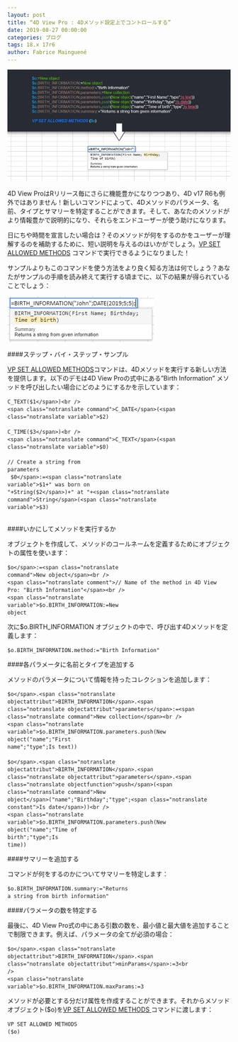 ```yaml
---
layout: post
title: “4D View Pro : 4Dメソッド設定上でコントロールする”
date: 2019-08-27 00:00:00
categories: ブログ
tags: 18.x 17r6
author: Fabrice Mainguené
---
```


![method-1](/images/blog/08/27/method-1.jpg)

4D View ProはRリリース毎にさらに機能豊かになりつつあり、4D v17 R6も例外ではありません！新しいコマンドによって、4Dメソッドのパラメータ、名前、タイプとサマリーを特定することができます。そして、あなたのメソッドがより情報豊かで説明的になり、それらをエンドユーザーが使う助けになります。

日にちや時間を宣言したい場合は？そのメソッドが何をするのかをユーザーが理解するのを補助するために、短い説明を与えるのはいかがでしょう。<a href="https://doc.4d.com/4Dv17R6/4D/17-R6/VP-SET-ALLOWED-METHODS.301-4433810.ja.html"><span class="notranslate command">VP SET ALLOWED METHODS</span></a> コマンドで実行できるようになりました！

サンプルよりもこのコマンドを使う方法をより良く知る方法は何でしょう？あなたがサンプルの手順を読み終えて実行する頃までに、以下の結果が得られていることでしょう：

![BirthInformation](/images/blog/08/27/BirthInformation.png)

####ステップ・バイ・ステップ・サンプル

<a href="https://doc.4d.com/4Dv17R6/4D/17-R6/VP-SET-ALLOWED-METHODS.301-4433810.ja.html"><span class="notranslate command">VP SET ALLOWED METHODS</span></a>コマンドは、4Dメソッドを実行する新しい方法を提供します。以下のデモは4D View Proの式中にある”Birth Information” メソッドを呼び出したい場合にどのようにするかを示しています：

<code><span class="notranslate command">C_TEXT</span>(<span class="notranslate variable">$1</span>)<br />
<span class="notranslate command">C_DATE</span>(<span class="notranslate variable">$2</span>)<br />
<span class="notranslate command">C_TIME</span>(<span class="notranslate variable">$3</span>)<br />
<span class="notranslate command">C_TEXT</span>(<span class="notranslate variable">$0</span>)<br />
<span class="notranslate comment">// Create a string from parameters</span><br />
<span class="notranslate variable">$0</span>:=<span class="notranslate variable">$1</span>+" was born on "+<span class="notranslate command">String</span>(<span class="notranslate variable">$2</span>)+" at "+<span class="notranslate command">String</span>(<span class="notranslate variable">$3</span>)<br />
</code>

####いかにしてメソッドを実行するか

オブジェクトを作成して、メソッドのコールネームを定義するためにオブジェクトの属性を使います：

<code><span class="notranslate variable">$o</span>:=<span class="notranslate command">New object</span><br />
<span class="notranslate comment">// Name of the method in 4D View Pro: "Birth Information"</span><br />
<span class="notranslate variable">$o</span>.<span class="notranslate objectattribut">BIRTH_INFORMATION</span>:=<span class="notranslate command">New object</span></code>

次に<span class="notranslate variable">$o</span>.<span class="notranslate objectattribut">BIRTH_INFORMATION</span> オブジェクトの中で、呼び出す4Dメソッドを定義します：

<p><code><span class="notranslate variable">$o</span>.<span class="notranslate objectattribut">BIRTH_INFORMATION</span>.<span class="notranslate objectattribut">method</span>:="Birth Information"</code>

####各パラメータに名前とタイプを追加する

メソッドのパラメータについて情報を持ったコレクションを追加します：

<code><span class="notranslate variable">$o</span>.<span class="notranslate objectattribut">BIRTH_INFORMATION</span>.<span class="notranslate objectattribut">parameters</span>:=<span class="notranslate command">New collection</span><br />
<span class="notranslate variable">$o</span>.<span class="notranslate objectattribut">BIRTH_INFORMATION</span>.<span class="notranslate objectattribut">parameters</span>.<span class="notranslate objectfunction">push</span>(<span class="notranslate command">New object</span>("name";"First name";"type";<span class="notranslate constant">Is text</span>))<br />
<span class="notranslate variable">$o</span>.<span class="notranslate objectattribut">BIRTH_INFORMATION</span>.<span class="notranslate objectattribut">parameters</span>.<span class="notranslate objectfunction">push</span>(<span class="notranslate command">New object</span>("name";"Birthday";"type";<span class="notranslate constant">Is date</span>))<br />
<span class="notranslate variable">$o</span>.<span class="notranslate objectattribut">BIRTH_INFORMATION</span>.<span class="notranslate objectattribut">parameters</span>.<span class="notranslate objectfunction">push</span>(<span class="notranslate command">New object</span>("name";"Time of birth";"type";<span class="notranslate constant">Is time</span>))</code>

####サマリーを追加する

コマンドが何をするのかについてサマリーを特定します：

<code><span class="notranslate variable">$o</span>.<span class="notranslate objectattribut">BIRTH_INFORMATION</span>.<span class="notranslate objectattribut">summary</span>:="Returns a string from birth information"</code>

####パラメータの数を特定する

最後に、4D View Pro式の中にある引数の数を、最小値と最大値を追加することで制限できます。例えば、パラメータの全てが必須の場合：

<code><span class="notranslate variable">$o</span>.<span class="notranslate objectattribut">BIRTH_INFORMATION</span>.<span class="notranslate objectattribut">minParams</span>:=3<br />
<span class="notranslate variable">$o</span>.<span class="notranslate objectattribut">BIRTH_INFORMATION</span>.<span class="notranslate objectattribut">maxParams</span>:=3</code>

メソッドが必要とする分だけ属性を作成することができます。それからメソッドオブジェクト(<span class="notranslate variable">$o</span>)を<a href="https://doc.4d.com/4Dv17R6/4D/17-R6/VP-SET-ALLOWED-METHODS.301-4433810.fe.html"><span class="notranslate method">VP SET ALLOWED METHODS </span></a> コマンドに渡します：

<code><span class="notranslate method">VP SET ALLOWED METHODS</span> (<span class="notranslate variable">$o</span>)</code>
